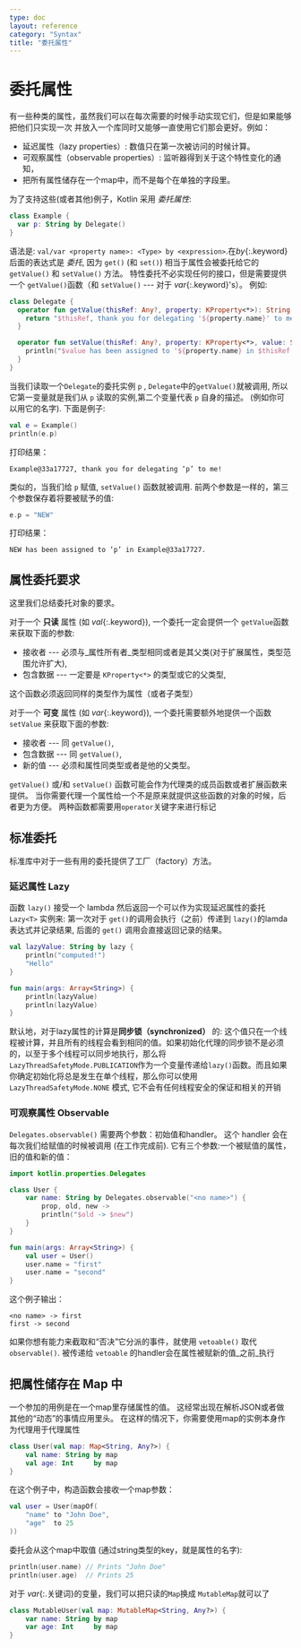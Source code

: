 ```yaml
---
type: doc
layout: reference
category: "Syntax"
title: "委托属性"
---
```


# 委托属性

有一些种类的属性，虽然我们可以在每次需要的时候手动实现它们，但是如果能够把他们只实现一次
并放入一个库同时又能够一直使用它们那会更好。例如：

* 延迟属性（lazy properties）: 数值只在第一次被访问的时候计算。
* 可观察属性（observable properties）: 监听器得到关于这个特性变化的通知，
* 把所有属性储存在一个map中，而不是每个在单独的字段里。

为了支持这些(或者其他)例子，Kotlin 采用 _委托属性_:

``` kotlin
class Example {
  var p: String by Delegate()
}
```

语法是: `val/var <property name>: <Type> by <expression>`.在*by*{:.keyword}后面的表达式是 _委托_,
因为 `get()` (和 `set()`) 相当于属性会被委托给它的 `getValue()` 和 `setValue()` 方法。
特性委托不必实现任何的接口，但是需要提供一个 `getValue()`函数（和 `setValue()` --- 对于 *var*{:.keyword}'s）。
例如:

``` kotlin
class Delegate {
  operator fun getValue(thisRef: Any?, property: KProperty<*>): String {
    return "$thisRef, thank you for delegating '${property.name}' to me!"
  }

  operator fun setValue(thisRef: Any?, property: KProperty<*>, value: String) {
    println("$value has been assigned to '${property.name} in $thisRef.'")
  }
}
```

当我们读取一个`Delegate`的委托实例 `p` , `Delegate`中的`getValue()`就被调用,
所以它第一变量就是我们从 `p` 读取的实例,第二个变量代表 `p` 自身的描述。
(例如你可以用它的名字). 下面是例子:

``` kotlin
val e = Example()
println(e.p)
```

打印结果：

```
Example@33a17727, thank you for delegating ‘p’ to me!
```

类似的，当我们给 `p` 赋值, `setValue()` 函数就被调用. 前两个参数是一样的，第三个参数保存着将要被赋予的值:

``` kotlin
e.p = "NEW"
```

打印结果：

```
NEW has been assigned to ‘p’ in Example@33a17727.
```

## 属性委托要求

这里我们总结委托对象的要求。

对于一个 **只读** 属性 (如 *val*{:.keyword}), 一个委托一定会提供一个 `getValue`函数来获取下面的参数:

* 接收者 --- 必须与_属性所有者_类型相同或者是其父类(对于扩展属性，类型范围允许扩大),
* 包含数据 --- 一定要是 `KProperty<*>` 的类型或它的父类型,

这个函数必须返回同样的类型作为属性（或者子类型）

对于一个 **可变** 属性 (如 *var*{:.keyword}), 一个委托需要额外地提供一个函数 `setValue` 来获取下面的参数:

* 接收者 --- 同 `getValue()`,
* 包含数据 --- 同 `getValue()`,
* 新的值 --- 必须和属性同类型或者是他的父类型。

`getValue()` 或/和 `setValue()` 函数可能会作为代理类的成员函数或者扩展函数来提供。
当你需要代理一个属性给一个不是原来就提供这些函数的对象的时候，后者更为方便。
两种函数都需要用`operator`关键字来进行标记


## 标准委托

标准库中对于一些有用的委托提供了工厂（factory）方法。

### 延迟属性 Lazy

函数 `lazy()` 接受一个 lambda 然后返回一个可以作为实现延迟属性的委托 `Lazy<T>` 实例来:
第一次对于 `get()`的调用会执行（之前）传递到 `lazy()`的lamda表达式并记录结果,
后面的 `get()` 调用会直接返回记录的结果。


``` kotlin
val lazyValue: String by lazy {
    println("computed!")
    "Hello"
}

fun main(args: Array<String>) {
    println(lazyValue)
    println(lazyValue)
}
```

默认地，对于lazy属性的计算是**同步锁（synchronized）** 的: 这个值只在一个线程被计算，并且所有的线程会看到相同的值。如果初始化代理的同步锁不是必须的，以至于多个线程可以同步地执行，那么将`LazyThreadSafetyMode.PUBLICATION`作为一个变量传递给`lazy()`函数。而且如果你确定初始化将总是发生在单个线程，那么你可以使用 `LazyThreadSafetyMode.NONE` 模式, 它不会有任何线程安全的保证和相关的开销


### 可观察属性 Observable

`Delegates.observable()` 需要两个参数：初始值和handler。
这个 handler 会在每次我们给赋值的时候被调用 (在工作完成前).
它有三个参数:一个被赋值的属性，旧的值和新的值：

``` kotlin
import kotlin.properties.Delegates

class User {
    var name: String by Delegates.observable("<no name>") {
        prop, old, new ->
        println("$old -> $new")
    }
}

fun main(args: Array<String>) {
    val user = User()
    user.name = "first"
    user.name = "second"
}
```

这个例子输出：

```
<no name> -> first
first -> second
```

如果你想有能力来截取和“否决”它分派的事件，就使用 `vetoable()` 取代 `observable()`.
被传递给 `vetoable` 的handler会在属性被赋新的值_之前_执行

## 把属性储存在 Map 中

一个参加的用例是在一个map里存储属性的值。
这经常出现在解析JSON或者做其他的“动态”的事情应用里头。
在这样的情况下，你需要使用map的实例本身作为代理用于代理属性

``` kotlin
class User(val map: Map<String, Any?>) {
    val name: String by map
    val age: Int     by map
}
```

在这个例子中，构造函数会接收一个map参数：

``` kotlin
val user = User(mapOf(
    "name" to "John Doe",
    "age"  to 25
))
```

委托会从这个map中取值 (通过string类型的key，就是属性的名字):


``` kotlin
println(user.name) // Prints "John Doe"
println(user.age)  // Prints 25
```

对于 *var*{:.关键词}的变量，我们可以把只读的`Map`换成 `MutableMap`就可以了

``` kotlin
class MutableUser(val map: MutableMap<String, Any?>) {
    var name: String by map
    var age: Int     by map
}
```
